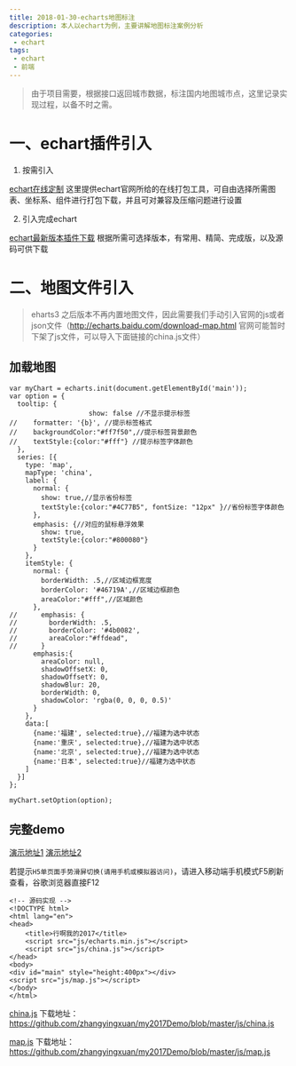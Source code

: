 ```yaml
---
title: 2018-01-30-echarts地图标注
description: 本人以echart为例，主要讲解地图标注案例分析
categories:
 - echart
tags:
 - echart
 - 前端
---
```


<!-- more -->

> 由于项目需要，根据接口返回城市数据，标注国内地图城市点，这里记录实现过程，以备不时之需。
# 一、echart插件引入
1. 按需引入

[echart在线定制](http://echarts.baidu.com/builder.html) 这里提供echart官网所给的在线打包工具，可自由选择所需图表、坐标系、组件进行打包下载，并且可对兼容及压缩问题进行设置


2. 引入完成echart

[echart最新版本插件下载](http://echarts.baidu.com/download.html) 根据所需可选择版本，有常用、精简、完成版，以及源码可供下载

# 二、地图文件引入
> eharts3 之后版本不再内置地图文件，因此需要我们手动引入官网的js或者json文件（http://echarts.baidu.com/download-map.html 官网可能暂时下架了js文件，可以导入下面链接的china.js文件）

## 加载地图
```
var myChart = echarts.init(document.getElementById('main'));
var option = {
  tooltip: {
                    show: false //不显示提示标签
//    formatter: '{b}', //提示标签格式
//    backgroundColor:"#ff7f50",//提示标签背景颜色
//    textStyle:{color:"#fff"} //提示标签字体颜色
  },
  series: [{
    type: 'map',
    mapType: 'china',
    label: {
      normal: {
        show: true,//显示省份标签
        textStyle:{color:"#4C77B5", fontSize: "12px" }//省份标签字体颜色
      },
      emphasis: {//对应的鼠标悬浮效果
        show: true,
        textStyle:{color:"#800080"}
      }
    },
    itemStyle: {
      normal: {
        borderWidth: .5,//区域边框宽度
        borderColor: '#46719A',//区域边框颜色
        areaColor:"#fff",//区域颜色
      },
//      emphasis: {
//        borderWidth: .5,
//        borderColor: '#4b0082',
//        areaColor:"#ffdead",
//      }
      emphasis:{
        areaColor: null,
        shadowOffsetX: 0,
        shadowOffsetY: 0,
        shadowBlur: 20,
        borderWidth: 0,
        shadowColor: 'rgba(0, 0, 0, 0.5)'
      }
    },
    data:[
      {name:'福建', selected:true},//福建为选中状态
      {name:'重庆', selected:true},//福建为选中状态
      {name:'北京', selected:true},//福建为选中状态
      {name:'日本', selected:true}//福建为选中状态
    ]
  }]
};

myChart.setOption(option);
```

## 完整demo

[演示地址1](https://zhangyingxuan.github.io/my2017Demo/map.html)
[演示地址2](https://zhangyingxuan.github.io/my2017Demo/map2.html)

若提示`H5单页面手势滑屏切换(请用手机或模拟器访问)`，请进入移动端手机模式F5刷新查看，谷歌浏览器直接F12

```
<!-- 源码实现 -->
<!DOCTYPE html>
<html lang="en">
<head>
    <title>行啊我的2017</title>
    <script src="js/echarts.min.js"></script>
    <script src="js/china.js"></script>
</head>
<body>
<div id="main" style="height:400px"></div>
<script src="js/map.js"></script>
</body>
</html>
```

[china.js](https://github.com/zhangyingxuan/my2017Demo/blob/master/js/china.js) 下载地址：https://github.com/zhangyingxuan/my2017Demo/blob/master/js/china.js

[map.js](https://github.com/zhangyingxuan/my2017Demo/blob/master/js/map.js) 下载地址：https://github.com/zhangyingxuan/my2017Demo/blob/master/js/map.js